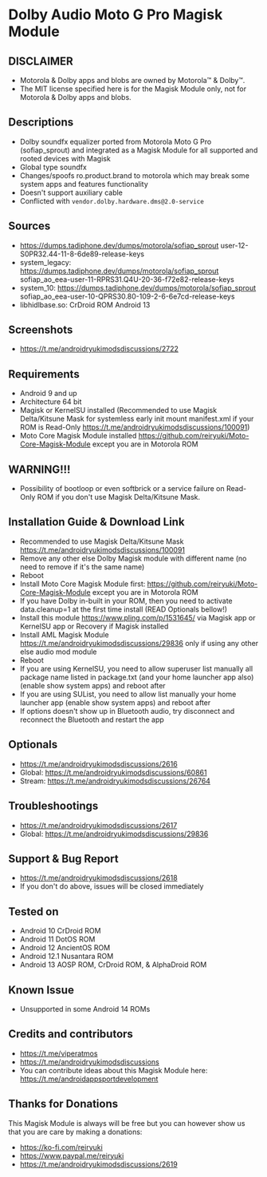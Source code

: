 # Dolby Audio Moto G Pro Magisk Module

## DISCLAIMER
- Motorola & Dolby apps and blobs are owned by Motorola™ & Dolby™.
- The MIT license specified here is for the Magisk Module only, not for Motorola & Dolby apps and blobs.

## Descriptions
- Dolby soundfx equalizer ported from Motorola Moto G Pro (sofiap_sprout) and integrated as a Magisk Module for all supported and rooted devices with Magisk
- Global type soundfx
- Changes/spoofs ro.product.brand to motorola which may break some system apps and features functionality
- Doesn't support auxiliary cable
- Conflicted with `vendor.dolby.hardware.dms@2.0-service`

## Sources
- https://dumps.tadiphone.dev/dumps/motorola/sofiap_sprout user-12-S0PR32.44-11-8-6de89-release-keys
- system_legacy: https://dumps.tadiphone.dev/dumps/motorola/sofiap_sprout sofiap_ao_eea-user-11-RPRS31.Q4U-20-36-f72e82-release-keys
- system_10: https://dumps.tadiphone.dev/dumps/motorola/sofiap_sprout sofiap_ao_eea-user-10-QPRS30.80-109-2-6-6e7cd-release-keys
- libhidlbase.so: CrDroid ROM Android 13

## Screenshots
- https://t.me/androidryukimodsdiscussions/2722

## Requirements
- Android 9 and up
- Architecture 64 bit
- Magisk or KernelSU installed (Recommended to use Magisk Delta/Kitsune Mask for systemless early init mount manifest.xml if your ROM is Read-Only https://t.me/androidryukimodsdiscussions/100091)
- Moto Core Magisk Module installed https://github.com/reiryuki/Moto-Core-Magisk-Module except you are in Motorola ROM

## WARNING!!!
- Possibility of bootloop or even softbrick or a service failure on Read-Only ROM if you don't use Magisk Delta/Kitsune Mask.

## Installation Guide & Download Link
- Recommended to use Magisk Delta/Kitsune Mask https://t.me/androidryukimodsdiscussions/100091
- Remove any other else Dolby Magisk module with different name (no need to remove if it's the same name)
- Reboot
- Install Moto Core Magisk Module first: https://github.com/reiryuki/Moto-Core-Magisk-Module except you are in Motorola ROM
- If you have Dolby in-built in your ROM, then you need to activate data.cleanup=1 at the first time install (READ Optionals bellow!)
- Install this module https://www.pling.com/p/1531645/ via Magisk app or KernelSU app or Recovery if Magisk installed
- Install AML Magisk Module https://t.me/androidryukimodsdiscussions/29836 only if using any other else audio mod module
- Reboot
- If you are using KernelSU, you need to allow superuser list manually all package name listed in package.txt (and your home launcher app also) (enable show system apps) and reboot after
- If you are using SUList, you need to allow list manually your home launcher app (enable show system apps) and reboot after
- If options doesn't show up in Bluetooth audio, try disconnect and reconnect the Bluetooth and restart the app

## Optionals
- https://t.me/androidryukimodsdiscussions/2616
- Global: https://t.me/androidryukimodsdiscussions/60861
- Stream: https://t.me/androidryukimodsdiscussions/26764

## Troubleshootings
- https://t.me/androidryukimodsdiscussions/2617
- Global: https://t.me/androidryukimodsdiscussions/29836

## Support & Bug Report
- https://t.me/androidryukimodsdiscussions/2618
- If you don't do above, issues will be closed immediately

## Tested on
- Android 10 CrDroid ROM
- Android 11 DotOS ROM
- Android 12 AncientOS ROM
- Android 12.1 Nusantara ROM
- Android 13 AOSP ROM, CrDroid ROM, & AlphaDroid ROM

## Known Issue
- Unsupported in some Android 14 ROMs

## Credits and contributors
- https://t.me/viperatmos
- https://t.me/androidryukimodsdiscussions
- You can contribute ideas about this Magisk Module here: https://t.me/androidappsportdevelopment

## Thanks for Donations
This Magisk Module is always will be free but you can however show us that you are care by making a donations:
- https://ko-fi.com/reiryuki
- https://www.paypal.me/reiryuki
- https://t.me/androidryukimodsdiscussions/2619



